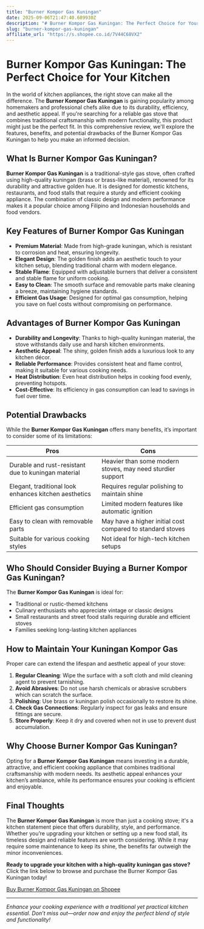 ```yaml
---
title: "Burner Kompor Gas Kuningan"
date: 2025-09-06T21:47:40.689930Z
description: "# Burner Kompor Gas Kuningan: The Perfect Choice for Your Kitchen..."
slug: "burner-kompor-gas-kuningan"
affiliate_url: "https://s.shopee.co.id/7V44C68VX2"
---
```

# Burner Kompor Gas Kuningan: The Perfect Choice for Your Kitchen

In the world of kitchen appliances, the right stove can make all the difference. The **Burner Kompor Gas Kuningan** is gaining popularity among homemakers and professional chefs alike due to its durability, efficiency, and aesthetic appeal. If you're searching for a reliable gas stove that combines traditional craftsmanship with modern functionality, this product might just be the perfect fit. In this comprehensive review, we'll explore the features, benefits, and potential drawbacks of the Burner Kompor Gas Kuningan to help you make an informed decision.

## What Is Burner Kompor Gas Kuningan?

**Burner Kompor Gas Kuningan** is a traditional-style gas stove, often crafted using high-quality kuningan (brass or brass-like material), renowned for its durability and attractive golden hue. It is designed for domestic kitchens, restaurants, and food stalls that require a sturdy and efficient cooking appliance. The combination of classic design and modern performance makes it a popular choice among Filipino and Indonesian households and food vendors.

## Key Features of Burner Kompor Gas Kuningan

- **Premium Material**: Made from high-grade kuningan, which is resistant to corrosion and heat, ensuring longevity.
- **Elegant Design**: The golden finish adds an aesthetic touch to your kitchen setup, blending traditional charm with modern elegance.
- **Stable Flame**: Equipped with adjustable burners that deliver a consistent and stable flame for uniform cooking.
- **Easy to Clean**: The smooth surface and removable parts make cleaning a breeze, maintaining hygiene standards.
- **Efficient Gas Usage**: Designed for optimal gas consumption, helping you save on fuel costs without compromising on performance.

## Advantages of Burner Kompor Gas Kuningan

- **Durability and Longevity**: Thanks to high-quality kuningan material, the stove withstands daily use and harsh kitchen environments.
- **Aesthetic Appeal**: The shiny, golden finish adds a luxurious look to any kitchen décor.
- **Reliable Performance**: Provides consistent heat and flame control, making it suitable for various cooking needs.
- **Heat Distribution**: Even heat distribution helps in cooking food evenly, preventing hotspots.
- **Cost-Effective**: Its efficiency in gas consumption can lead to savings in fuel over time.

## Potential Drawbacks

While the **Burner Kompor Gas Kuningan** offers many benefits, it’s important to consider some of its limitations:

| Pros | Cons |
| ----------- | ----------- |
| Durable and rust-resistant due to kuningan material | Heavier than some modern stoves, may need sturdier support |
| Elegant, traditional look enhances kitchen aesthetics | Requires regular polishing to maintain shine |
| Efficient gas consumption | Limited modern features like automatic ignition |
| Easy to clean with removable parts | May have a higher initial cost compared to standard stoves |
| Suitable for various cooking styles | Not ideal for high-tech kitchen setups |

## Who Should Consider Buying a Burner Kompor Gas Kuningan?

The **Burner Kompor Gas Kuningan** is ideal for:

- Traditional or rustic-themed kitchens
- Culinary enthusiasts who appreciate vintage or classic designs
- Small restaurants and street food stalls requiring durable and efficient stoves
- Families seeking long-lasting kitchen appliances

## How to Maintain Your Kuningan Kompor Gas

Proper care can extend the lifespan and aesthetic appeal of your stove:

1. **Regular Cleaning**: Wipe the surface with a soft cloth and mild cleaning agent to prevent tarnishing.
2. **Avoid Abrasives**: Do not use harsh chemicals or abrasive scrubbers which can scratch the surface.
3. **Polishing**: Use brass or kuningan polish occasionally to restore its shine.
4. **Check Gas Connections**: Regularly inspect for gas leaks and ensure fittings are secure.
5. **Store Properly**: Keep it dry and covered when not in use to prevent dust accumulation.

## Why Choose Burner Kompor Gas Kuningan?

Opting for a **Burner Kompor Gas Kuningan** means investing in a durable, attractive, and efficient cooking appliance that combines traditional craftsmanship with modern needs. Its aesthetic appeal enhances your kitchen’s ambiance, while its performance ensures your cooking is efficient and enjoyable.

## Final Thoughts

The **Burner Kompor Gas Kuningan** is more than just a cooking stove; it's a kitchen statement piece that offers durability, style, and performance. Whether you’re upgrading your kitchen or setting up a new food stall, its timeless design and reliable features are worth considering. While it may require some maintenance to keep its shine, the benefits far outweigh the minor inconveniences.

**Ready to upgrade your kitchen with a high-quality kuningan gas stove?** Click the link below to browse and purchase the Burner Kompor Gas Kuningan today!

[Buy Burner Kompor Gas Kuningan on Shopee](https://s.shopee.co.id/7V44C68VX2)

---

*Enhance your cooking experience with a traditional yet practical kitchen essential. Don’t miss out—order now and enjoy the perfect blend of style and functionality!*